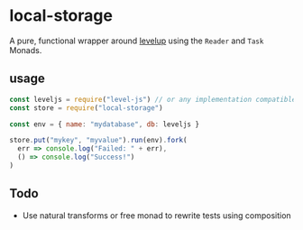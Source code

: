 # local-storage

A pure, functional wrapper around [levelup](https://github.com/Level/levelup) using the `Reader` and `Task` Monads.

## usage
```js
const leveljs = require("level-js") // or any implementation compatible with levelup
const store = require("local-storage")

const env = { name: "mydatabase", db: leveljs }

store.put("mykey", "myvalue").run(env).fork(
  err => console.log("Failed: " + err),
  () => console.log("Success!")
)
```

## Todo
- Use natural transforms or free monad to rewrite tests using composition
